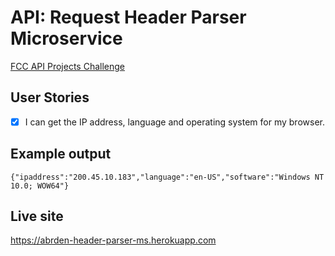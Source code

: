 # API: Request Header Parser Microservice
[FCC API Projects Challenge](http://www.freecodecamp.com/challenges/request-header-parser-microservice)

## User Stories
- [x] I can get the IP address, language and operating system for my browser.

## Example output
`{"ipaddress":"200.45.10.183","language":"en-US","software":"Windows NT 10.0; WOW64"}`

## Live site
<https://abrden-header-parser-ms.herokuapp.com>
